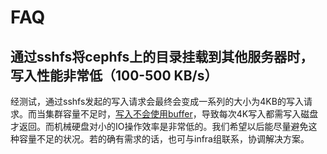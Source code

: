 # FAQ

## 通过sshfs将cephfs上的目录挂载到其他服务器时，写入性能非常低（100-500 KB/s）

经测试，通过sshfs发起的写入请求会最终会变成一系列的大小为4KB的写入请求。而当集群容量不足时，[写入不会使用buffer](./cleanup.md)，导致每次4K写入都需写入磁盘才返回。而机械硬盘对小的IO操作效率是非常低的。我们希望以后能尽量避免这种容量不足的状况。若的确有需求的话，也可与infra组联系，协调解决方案。
